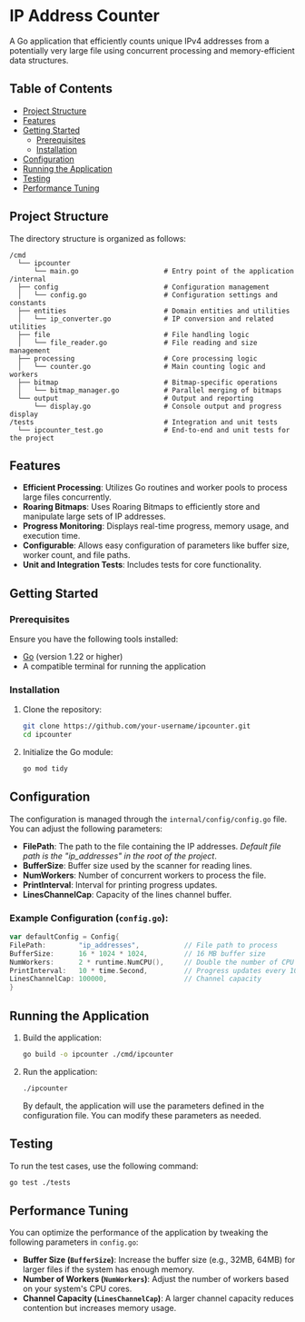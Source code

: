 
# IP Address Counter

A Go application that efficiently counts unique IPv4 addresses from a potentially very large file using concurrent processing and memory-efficient data structures.

## Table of Contents
- [Project Structure](#project-structure)
- [Features](#features)
- [Getting Started](#getting-started)
    - [Prerequisites](#prerequisites)
    - [Installation](#installation)
- [Configuration](#configuration)
- [Running the Application](#running-the-application)
- [Testing](#testing)
- [Performance Tuning](#performance-tuning)

## Project Structure
The directory structure is organized as follows:

```
/cmd
  └── ipcounter
      └── main.go                     # Entry point of the application
/internal
  ├── config                          # Configuration management
  │   └── config.go                   # Configuration settings and constants
  ├── entities                        # Domain entities and utilities
  │   └── ip_converter.go             # IP conversion and related utilities
  ├── file                            # File handling logic
  │   └── file_reader.go              # File reading and size management
  ├── processing                      # Core processing logic
  │   └── counter.go                  # Main counting logic and workers
  ├── bitmap                          # Bitmap-specific operations
  │   └── bitmap_manager.go           # Parallel merging of bitmaps
  └── output                          # Output and reporting
      └── display.go                  # Console output and progress display
/tests                                # Integration and unit tests
  └── ipcounter_test.go               # End-to-end and unit tests for the project
```

## Features
- **Efficient Processing**: Utilizes Go routines and worker pools to process large files concurrently.
- **Roaring Bitmaps**: Uses Roaring Bitmaps to efficiently store and manipulate large sets of IP addresses.
- **Progress Monitoring**: Displays real-time progress, memory usage, and execution time.
- **Configurable**: Allows easy configuration of parameters like buffer size, worker count, and file paths.
- **Unit and Integration Tests**: Includes tests for core functionality.

## Getting Started

### Prerequisites
Ensure you have the following tools installed:
- [Go](https://golang.org/doc/install) (version 1.22 or higher)
- A compatible terminal for running the application

### Installation
1. Clone the repository:
   ```bash
   git clone https://github.com/your-username/ipcounter.git
   cd ipcounter
   ```

2. Initialize the Go module:
   ```bash
   go mod tidy
   ```

## Configuration
The configuration is managed through the `internal/config/config.go` file. You can adjust the following parameters:

- **FilePath**: The path to the file containing the IP addresses.  *Default file path is the "ip_addresses" in the root of the project*.
- **BufferSize**: Buffer size used by the scanner for reading lines.
- **NumWorkers**: Number of concurrent workers to process the file.
- **PrintInterval**: Interval for printing progress updates.
- **LinesChannelCap**: Capacity of the lines channel buffer.

### Example Configuration (`config.go`):
```go
var defaultConfig = Config{
FilePath:        "ip_addresses",           // File path to process
BufferSize:      16 * 1024 * 1024,         // 16 MB buffer size
NumWorkers:      2 * runtime.NumCPU(),     // Double the number of CPU cores
PrintInterval:   10 * time.Second,         // Progress updates every 10 seconds
LinesChannelCap: 100000,                   // Channel capacity
}
```

## Running the Application
1. Build the application:
   ```bash
   go build -o ipcounter ./cmd/ipcounter
   ```

2. Run the application:
   ```bash
   ./ipcounter
   ```

   By default, the application will use the parameters defined in the configuration file. You can modify these parameters as needed.

## Testing
To run the test cases, use the following command:

```bash
go test ./tests
```

## Performance Tuning
You can optimize the performance of the application by tweaking the following parameters in `config.go`:

- **Buffer Size (`BufferSize`)**: Increase the buffer size (e.g., 32MB, 64MB) for larger files if the system has enough memory.
- **Number of Workers (`NumWorkers`)**: Adjust the number of workers based on your system's CPU cores.
- **Channel Capacity (`LinesChannelCap`)**: A larger channel capacity reduces contention but increases memory usage.